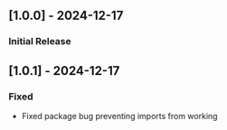 ## [1.0.0] - 2024-12-17
### Initial Release
## [1.0.1] - 2024-12-17
### Fixed
- Fixed package bug preventing imports from working


